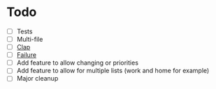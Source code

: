 # Todo

- [ ] Tests
- [ ] Multi-file
- [ ] [Clap](https://github.com/clap-rs/clap)
- [ ] [Failure](https://github.com/rust-lang-nursery/failure)
- [ ] Add feature to allow changing or priorities
- [ ] Add feature to allow for multiple lists (work and home for example)
- [ ] Major cleanup

